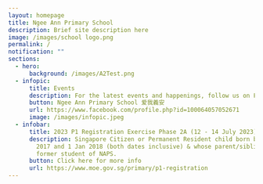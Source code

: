 ```yaml
---
layout: homepage
title: Ngee Ann Primary School
description: Brief site description here
image: /images/school logo.png
permalink: /
notification: ""
sections:
  - hero:
      background: /images/A2Test.png
  - infopic:
      title: Events
      description: For the latest events and happenings, follow us on Facebook
      button: Ngee Ann Primary School 爱我義安
      url: https://www.facebook.com/profile.php?id=100064057052671
      image: /images/infopic.jpeg
  - infobar:
      title: 2023 P1 Registration Exercise Phase 2A (12 - 14 July 2023)
      description: Singapore Citizen or Permanent Resident child born between 2 Jan
        2017 and 1 Jan 2018 (both dates inclusive) & whose parent/sibling is a
        former student of NAPS.
      button: Click here for more info
      url: https://www.moe.gov.sg/primary/p1-registration
---
```

